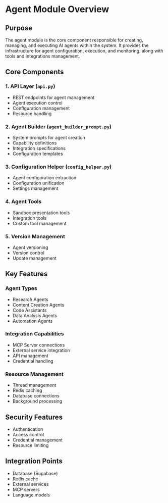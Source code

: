 # Agent Module Overview

## Purpose
The agent module is the core component responsible for creating, managing, and executing AI agents within the system. It provides the infrastructure for agent configuration, execution, and monitoring, along with tools and integrations management.

## Core Components

### 1. API Layer (`api.py`)
- REST endpoints for agent management
- Agent execution control
- Configuration management
- Resource handling

### 2. Agent Builder (`agent_builder_prompt.py`)
- System prompts for agent creation
- Capability definitions
- Integration specifications
- Configuration templates

### 3. Configuration Helper (`config_helper.py`)
- Agent configuration extraction
- Configuration unification
- Settings management

### 4. Agent Tools
- Sandbox presentation tools
- Integration tools
- Custom tool management

### 5. Version Management
- Agent versioning
- Version control
- Update management

## Key Features

### Agent Types
- Research Agents
- Content Creation Agents
- Code Assistants
- Data Analysis Agents
- Automation Agents

### Integration Capabilities
- MCP Server connections
- External service integration
- API management
- Credential handling

### Resource Management
- Thread management
- Redis caching
- Database connections
- Background processing

## Security Features
- Authentication
- Access control
- Credential management
- Resource limiting

## Integration Points
- Database (Supabase)
- Redis cache
- External services
- MCP servers
- Language models
